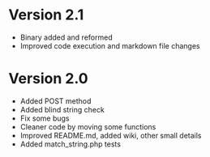 # Version 2.1
* Binary added and reformed
* Improved code execution and markdown file changes

# Version 2.0
* Added POST method
* Added blind string check
* Fix some bugs
* Cleaner code by moving some functions
* Improved README.md, added wiki, other small details
* Added match_string.php tests
